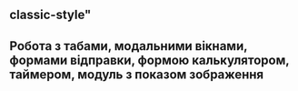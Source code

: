 ## classic-style" 
## Робота з табами, модальними вікнами, формами відправки, формою калькулятором, таймером, модуль з показом зображення
